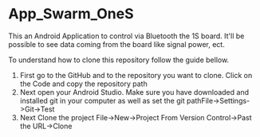 # App_Swarm_OneS
This an Android Application to control via Bluetooth the 1S board. It'll be possible to see data coming from the board like signal power, ect. 

To understand how to clone this repository follow the guide bellow.

1) First go to the GitHub and to the repository you want to clone. Click on the Code and copy the repository path
2) Next open your Android Studio. Make sure you have downloaded and installed git in your computer as well as set the git pathFile->Settings->Git->Test
3) Next Clone the project File->New->Project From Version Control->Past the URL->Clone
